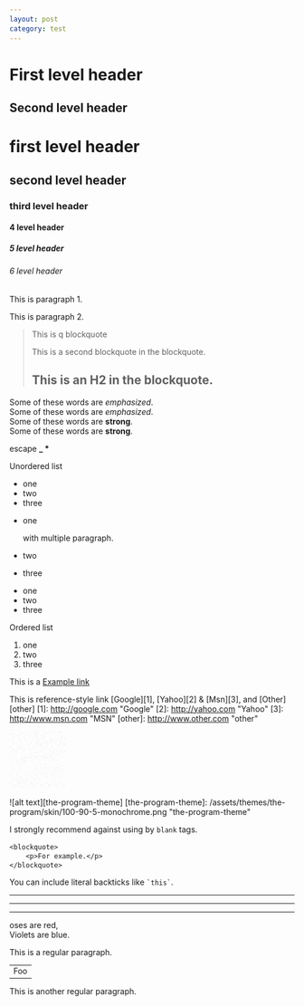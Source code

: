 ```yaml
---
layout: post
category: test
---
```


First level header
===================

Second level header
-------------------

# first level header
## second level header
### third level header
#### 4 level header
##### 5 level header
###### 6 level header

This is paragraph 1.

This is paragraph 2.

> This is q blockquote
> 
> This is a second blockquote in the blockquote.
>
> ## This is an H2 in the blockquote.

Some of these words are *emphasized*.  
Some of these words are _emphasized_.  
Some of these words are **strong**.  
Some of these words are __strong__. 

escape **\_ \***

Unordered list

* one 
* two
* three

+ one

  with multiple paragraph.

+ two
+ three

- one
- two
- three

Ordered list

1. one
2. two
3. three

This is a [Example link](http://example.com/ "with a title.")

This is reference-style link [Google][1], [Yahoo][2] & [Msn][3], and [Other][other]
[1]: http://google.com  "Google"
[2]: http://yahoo.com   "Yahoo"
[3]: http://www.msn.com "MSN"
[other]: http://www.other.com "other"

![alt text](/assets/themes/the-program/skin/100-90-5-monochrome.png "the-program-theme")

![alt text][the-program-theme]
[the-program-theme]: /assets/themes/the-program/skin/100-90-5-monochrome.png "the-program-theme"

I strongly recommend against using by `blank` tags.

    <blockquote>
        <p>For example.</p>
    </blockquote>

You can include literal backticks like `` `this` ``.

---

* * *

- - - - 

oses are red,   
Violets are blue.

This is a regular paragraph.

<table>
    <tr>
        <td>Foo</td>
    </tr>
</table>

This is another regular paragraph.